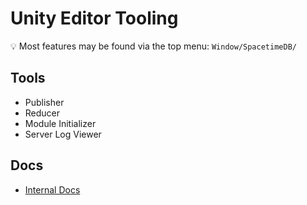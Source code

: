 # Unity Editor Tooling

💡 Most features may be found via the top menu: `Window/SpacetimeDB/`

## Tools

- Publisher
- Reducer
- Module Initializer
- Server Log Viewer

## Docs

- [Internal Docs](https://docs.google.com/document/d/1xrnhalf7c1BlkwVIPGFDrrZlw5vlugm6r5VX6WudWuE/edit)
